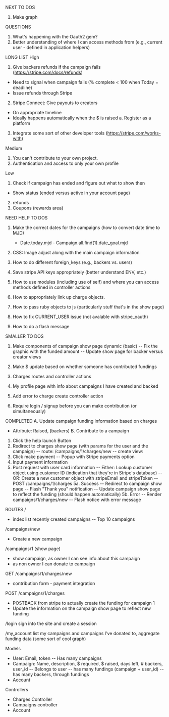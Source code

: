 NEXT TO DOS
1. Make graph

QUESTIONS
1. What's happening with the Oauth2 gem?
2. Better understanding of where I can access methods from (e.g., current user - defined in application helpers)

LONG LIST
High
1. Give backers refunds if the campaign fails (https://stripe.com/docs/refunds)
- Need to signal when campaign fails (% complete < 100 when Today = deadline)
- Issue refunds through Stripe

2. Stripe Connect: Give payouts to creators
- On appropriate timeline
- Ideally happens automatically when the $ is raised
a. Register as a platform

3. Integrate some sort of other developer tools (https://stripe.com/works-with)

Medium
1. You can't contribute to your own project.
2. Authentication and access to only your own profile

Low
1. Check if campaign has ended and figure out what to show then
- Show status (ended versus active in your account page)
2. refunds
3. Coupons (rewards area)

NEED HELP TO DOS
1. Make the correct dates for the campaigns (how to convert date time to MJD)
      - Date.today.mjd - Campaign.all.find(1).date_goal.mjd

2. CSS: Image adjust along with the main campaign information

3. How to do different foreign_keys (e.g., backers vs. users)
4. Save stripe API keys appropriately (better understand ENV, etc.)
5. How to use modules (including use of self) and where you can access methods defined in controller actions
6. How to appropriately link up charge objects.
7. How to pass ruby objects to js (particularly stuff that's in the show page)
8. How to fix CURRENT_USER issue (not avalable with stripe_oauth)
9. How to do a flash message

SMALLER TO DOS
1. Make components of campaign show page dynamic (basic)
-- Fix the graphic with the funded amount
-- Update show page for backer versus creator views

2. Make $ update based on whether someone has contributed fundings

3. Charges routes and controller actions

4. My profile page with info about campaigns I have created and backed

5. Add error to charge create controller action

6. Require login / signup before you can make contribution (or simultaneously)



COMPLETED
A. Update campaign funding information based on charges
- Attribute: Raised, (backers)
B. Contribute to a campaign
1. Click the help launch Button
2. Redirect to charges show page (with params for the user and the campaign)
-- route: /campaigns/1/charges/new
-- create view:
3. Click make payment
-- Popup with Stripe payments option
4. Input payment information
5. Post request with user card information
-- Either: Lookup customer object using customer ID (indication that they're in Stripe's database)
-- OR: Create a new customer object with stripeEmail and stripeToken
-- POST /campaigns/1/charges
5a. Success
-- Redirect to campaign show page
-- Flash "Thank you" notification
-- Update campaign show page to reflect the funding (should happen automatically)
5b. Error
-- Render campaigns/1/charges/new
-- Flash notice with error message

ROUTES
/
- index
list recently created campaigns
-- Top 10 campaigns

/campaigns/new
- Create a new campaign

/campaigns/1 (show page)
  - show campaign,
    as owner I can see info about this campaign
  - as non owner I can donate to campaign

GET /campaigns/1/charges/new
  - contribution form - payment integration

POST /campaigns/1/charges
  - POSTBACK from stripe to actually create the funding for campaign 1
  - Update the information on the campaign show page to reflect new funding

/login
sign into the site and create a session

/my_account
list my campaigns and campaigns I’ve donated to, aggregate funding data (some sort of cool graph)

Models
- User: Email, token
-- Has many campaigns
- Campaign: Name, description, $ required, $ raised, days left, # backers, user_id
-- Belongs to user
-- has many fundings (campaign + user_id)
-- has many backers, through fundings
- Account

Controllers
- Charges Controller
- Campaigns controller
- Account
